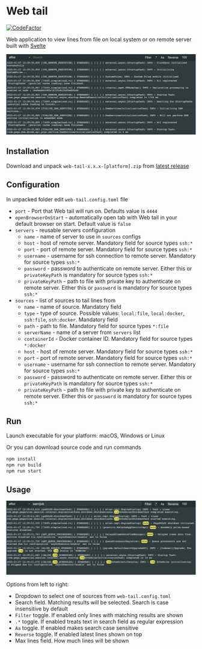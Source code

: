 # Web tail

[![CodeFactor](https://www.codefactor.io/repository/github/mishankov/web-tail/badge)](https://www.codefactor.io/repository/github/mishankov/web-tail)

Web application to view lines from file on local system or on remote server built with [Svelte](https://github.com/sveltejs/svelte)

![](images/image-1.png)

## Installation

Download and unpack `web-tail-x.x.x-[platform].zip` from [latest release](https://github.com/mishankov/web-tail/releases/latest)

## Configuration

In unpacked folder edit `web-tail.config.toml` file

- `port` - Port that Web tail will run on. Defaults value is `4444`
- `openBrowserOnStart` - automatically open tab with Web tail in your default browser on start. Default value is `false`  
- `servers` - reusable servers configuration
    - `name` - name of server to use in `sources` configs
    - `host` - host of remote server. Mandatory field for source types `ssh:*`
    - `port` - port of remote server. Mandatory field for source types `ssh:*`
    - `username` - username for ssh connection to remote server. Mandatory for source types `ssh:*`
    - `password` - password to authenticate on remote server. Either this or `privateKeyPath` is mandatory for source types `ssh:*`
    - `privateKeyPath` - path to file with private key to authenticate on remote server. Either this or `password` is mandatory for source types `ssh:*`
- `sources` - list of sources to tail lines from
  - `name` - name of source. Mandatory field
  - `type` - type of source. Possible values: `local:file`, `local:docker`, `ssh:file`, `ssh:docker`. Mandatory field
  - `path` - path to file. Mandatory field for source types `*:file`
  - `serverName` - name of a server from `servers` list
  - `containerId` - Docker container ID. Mandatory field for source types `*:docker`
  - `host` - host of remote server. Mandatory field for source types `ssh:*`
  - `port` - port of remote server. Mandatory field for source types `ssh:*`
  - `username` - username for ssh connection to remote server. Mandatory for source types `ssh:*`
  - `password` - password to authenticate on remote server. Either this or `privateKeyPath` is mandatory for source types `ssh:*`
  - `privateKeyPath` - path to file with private key to authenticate on remote server. Either this or `password` is mandatory for source types `ssh:*`

## Run

Launch executable for your platform: macOS, Windows or Linux

Or you can download source code and run commands

```console
npm install
npm run build
npm run start
```

## Usage

![](images/image-2.png)

Options from left to right:

- Dropdown to select one of sources from `web-tail.config.toml`
- Search field. Matching results will be selected. Search is case insensitive by default
- `Filter` toggle. If enabled only lines with matching results are shown
- `.*` toggle. If enabled treats text in search field as regular expression
- `Aa` toggle. If enabled makes search case sensitive
- `Reverse` toggle. If enabled latest lines shown on top
- Max lines field. How much lines will be shown
